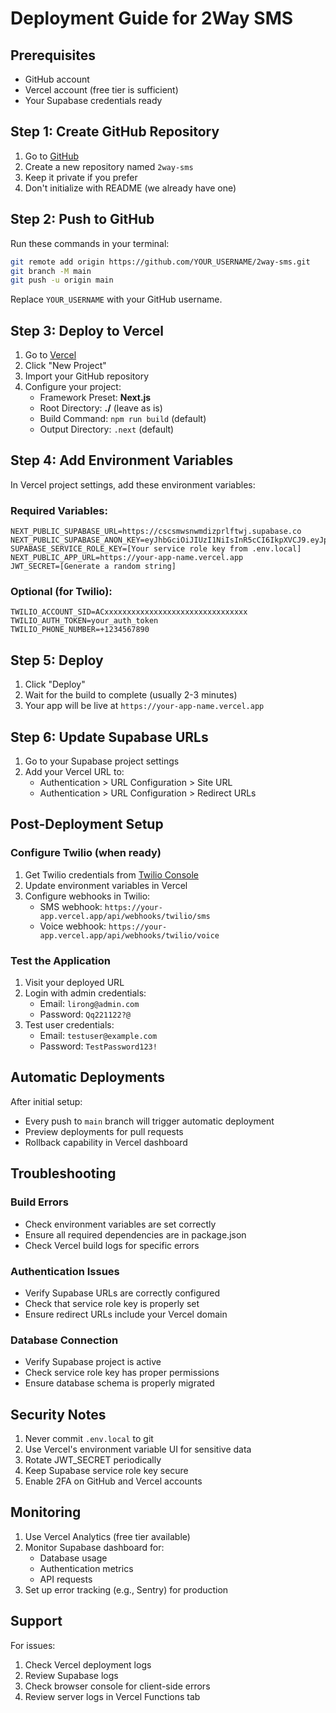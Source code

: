 # Deployment Guide for 2Way SMS

## Prerequisites
- GitHub account
- Vercel account (free tier is sufficient)
- Your Supabase credentials ready

## Step 1: Create GitHub Repository

1. Go to [GitHub](https://github.com/new)
2. Create a new repository named `2way-sms`
3. Keep it private if you prefer
4. Don't initialize with README (we already have one)

## Step 2: Push to GitHub

Run these commands in your terminal:

```bash
git remote add origin https://github.com/YOUR_USERNAME/2way-sms.git
git branch -M main
git push -u origin main
```

Replace `YOUR_USERNAME` with your GitHub username.

## Step 3: Deploy to Vercel

1. Go to [Vercel](https://vercel.com)
2. Click "New Project"
3. Import your GitHub repository
4. Configure your project:
   - Framework Preset: **Next.js**
   - Root Directory: **./** (leave as is)
   - Build Command: `npm run build` (default)
   - Output Directory: `.next` (default)

## Step 4: Add Environment Variables

In Vercel project settings, add these environment variables:

### Required Variables:
```
NEXT_PUBLIC_SUPABASE_URL=https://cscsmwsnwmdizprlftwj.supabase.co
NEXT_PUBLIC_SUPABASE_ANON_KEY=eyJhbGciOiJIUzI1NiIsInR5cCI6IkpXVCJ9.eyJpc3MiOiJzdXBhYmFzZSIsInJlZiI6ImNzY3Ntd3Nud21kaXpwcmxmdHdqIiwicm9sZSI6ImFub24iLCJpYXQiOjE3MzQzMjUzMzcsImV4cCI6MjA0OTkwMTMzN30.VqnBdLNGlGh9j1YtW1XdBhJxHvTCE7Np85V9jl1qQhs
SUPABASE_SERVICE_ROLE_KEY=[Your service role key from .env.local]
NEXT_PUBLIC_APP_URL=https://your-app-name.vercel.app
JWT_SECRET=[Generate a random string]
```

### Optional (for Twilio):
```
TWILIO_ACCOUNT_SID=ACxxxxxxxxxxxxxxxxxxxxxxxxxxxxxxxx
TWILIO_AUTH_TOKEN=your_auth_token
TWILIO_PHONE_NUMBER=+1234567890
```

## Step 5: Deploy

1. Click "Deploy"
2. Wait for the build to complete (usually 2-3 minutes)
3. Your app will be live at `https://your-app-name.vercel.app`

## Step 6: Update Supabase URLs

1. Go to your Supabase project settings
2. Add your Vercel URL to:
   - Authentication > URL Configuration > Site URL
   - Authentication > URL Configuration > Redirect URLs

## Post-Deployment Setup

### Configure Twilio (when ready)
1. Get Twilio credentials from [Twilio Console](https://console.twilio.com)
2. Update environment variables in Vercel
3. Configure webhooks in Twilio:
   - SMS webhook: `https://your-app.vercel.app/api/webhooks/twilio/sms`
   - Voice webhook: `https://your-app.vercel.app/api/webhooks/twilio/voice`

### Test the Application
1. Visit your deployed URL
2. Login with admin credentials:
   - Email: `lirong@admin.com`
   - Password: `Qq221122?@`
3. Test user credentials:
   - Email: `testuser@example.com`
   - Password: `TestPassword123!`

## Automatic Deployments

After initial setup:
- Every push to `main` branch will trigger automatic deployment
- Preview deployments for pull requests
- Rollback capability in Vercel dashboard

## Troubleshooting

### Build Errors
- Check environment variables are set correctly
- Ensure all required dependencies are in package.json
- Check Vercel build logs for specific errors

### Authentication Issues
- Verify Supabase URLs are correctly configured
- Check that service role key is properly set
- Ensure redirect URLs include your Vercel domain

### Database Connection
- Verify Supabase project is active
- Check service role key has proper permissions
- Ensure database schema is properly migrated

## Security Notes

1. Never commit `.env.local` to git
2. Use Vercel's environment variable UI for sensitive data
3. Rotate JWT_SECRET periodically
4. Keep Supabase service role key secure
5. Enable 2FA on GitHub and Vercel accounts

## Monitoring

1. Use Vercel Analytics (free tier available)
2. Monitor Supabase dashboard for:
   - Database usage
   - Authentication metrics
   - API requests
3. Set up error tracking (e.g., Sentry) for production

## Support

For issues:
1. Check Vercel deployment logs
2. Review Supabase logs
3. Check browser console for client-side errors
4. Review server logs in Vercel Functions tab 